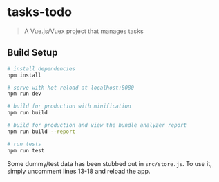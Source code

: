 # tasks-todo

> A Vue.js/Vuex project that manages tasks

## Build Setup

``` bash
# install dependencies
npm install

# serve with hot reload at localhost:8080
npm run dev

# build for production with minification
npm run build

# build for production and view the bundle analyzer report
npm run build --report

# run tests
npm run test

```
Some dummy/test data has been stubbed out in `src/store.js`. To use it, simply uncomment lines 13-18 and reload the app.
